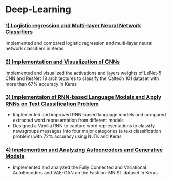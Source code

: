 # Deep-Learning

### [1) Logistic regression and Multi-layer Neural Network Classifiers](https://github.com/Mahsa13473/Deep-Learning/tree/main/one)
Implemented and compared logistic regression and multi-layer neural network classifiers in Keras

### [2) Implementation and Visualization of CNNs](https://github.com/Mahsa13473/Deep-Learning/tree/main/two)
Implemented and visualized the activations and layers weights of LeNet-5 CNN and ResNet 18 architectures to classify the Caltech 101 dataset with more than 67% accuracy in Keras

### [3) Implementaion of RNN-based Language Models and Apply RNNs on Text Classification Problem](https://github.com/Mahsa13473/Deep-Learning/tree/main/three)
- Implemented and improved RNN-based language models and compared extracted word representation from different models
- Designed a Vanilla RNN to capture word representations to classify newsgroups messages into four major categories (a text classification problem) with 72% accuracy using NLTK and Keras

### [4) Implemention and Analyzing Autoencoders and Generative Models](https://github.com/Mahsa13473/Deep-Learning/tree/main/four)
- Implemented and analyzed the Fully Connected and Variational AutoEncoders and VAE-GAN on the Fashion-MNIST dataset in Keras
